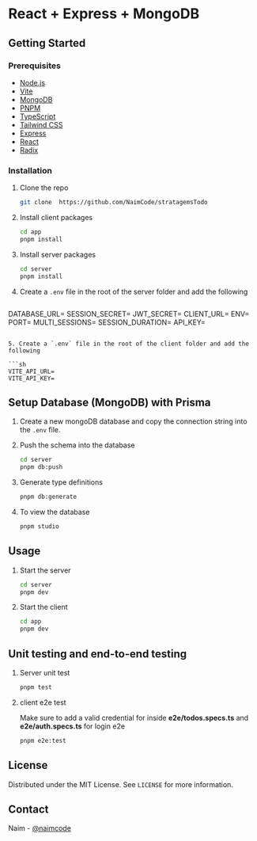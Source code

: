 # React + Express + MongoDB

## Getting Started

### Prerequisites

- [Node.js](https://nodejs.org/en/)
- [Vite](https://vitejs.dev/)
- [MongoDB](https://www.mysql.com/)
- [PNPM](https://pnpm.js.org/)
- [TypeScript](https://www.typescriptlang.org/)
- [Tailwind CSS](https://tailwindcss.com/)
- [Express](https://expressjs.com/)
- [React](https://reactjs.org/)
- [Radix](https://www.radix-ui.com/)

### Installation

1. Clone the repo

   ```sh
   git clone  https://github.com/NaimCode/stratagemsTodo
   ```

2. Install client packages

   ```sh
   cd app
   pnpm install
   ```

3. Install server packages

   ```sh
   cd server
   pnpm install
   ```

4. Create a `.env` file in the root of the server folder and add the following

   ```sh
DATABASE_URL= 
SESSION_SECRET=
JWT_SECRET=
CLIENT_URL=
ENV=
PORT=
MULTI_SESSIONS=
SESSION_DURATION=
API_KEY=
   ```

5. Create a `.env` file in the root of the client folder and add the following

   ```sh
VITE_API_URL=
VITE_API_KEY=
   ```

## Setup Database (MongoDB) with Prisma

1. Create a new mongoDB database and copy the connection string into the `.env` file.

2. Push the schema into the database

   ```sh
   cd server
   pnpm db:push
   ```

3. Generate type definitions

   ```sh
   pnpm db:generate
   ```

4. To view the database

   ```sh
   pnpm studio
   ```

## Usage

1. Start the server

   ```sh
   cd server
   pnpm dev
   ```

2. Start the client

   ```sh
   cd app
   pnpm dev
   ```
   
## Unit testing and end-to-end testing

1. Server unit test

   ```sh
   pnpm test
   ```

2. client e2e test

   Make sure to add a valid credential for inside **e2e/todos.specs.ts** and **e2e/auth.specs.ts** for login e2e
   ```sh
   pnpm e2e:test
   ```

## License

Distributed under the MIT License. See `LICENSE` for more information.

## Contact

Naim - [@naimcode](https://github.com/NaimCode)
